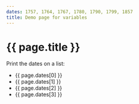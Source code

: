 ```yaml
---
dates: 1757, 1764, 1767, 1780, 1790, 1799, 1857
title: Demo page for variables
---
```


# {{ page.title }}

Print the dates on a list:

- {{ page.dates[0] }}
- {{ page.dates[1] }}
- {{ page.dates[2] }}
- {{ page.dates[3] }}
